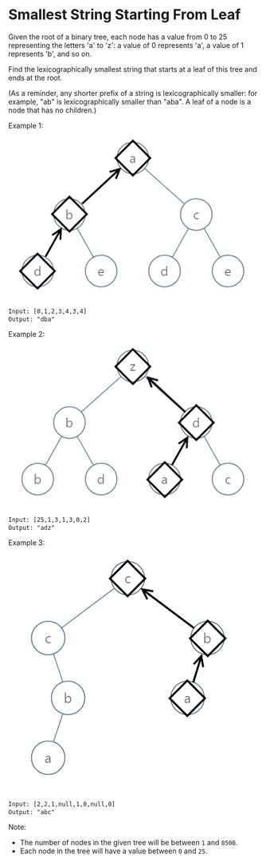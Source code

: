 #  Smallest String Starting From Leaf
Given the root of a binary tree, each node has a value from 0 to 25 representing the letters 'a' to 'z': a value of 0 represents 'a', a value of 1 represents 'b', and so on.

Find the lexicographically smallest string that starts at a leaf of this tree and ends at the root.

(As a reminder, any shorter prefix of a string is lexicographically smaller: for example, "ab" is lexicographically smaller than "aba".  A leaf of a node is a node that has no children.)

 

Example 1:
![](./pictures/tree1.png)
```
Input: [0,1,2,3,4,3,4]
Output: "dba"
```
Example 2:
![](./pictures/tree2.png)
```
Input: [25,1,3,1,3,0,2]
Output: "adz"
```
Example 3:
![](./pictures/tree3.png)
```
Input: [2,2,1,null,1,0,null,0]
Output: "abc"
``` 

Note:

- The number of nodes in the given tree will be between `1` and `8500`.
- Each node in the tree will have a value between `0` and `25`.
